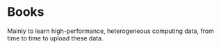 # Books
Mainly to learn high-performance, heterogeneous computing data, from time to time to upload these data.
